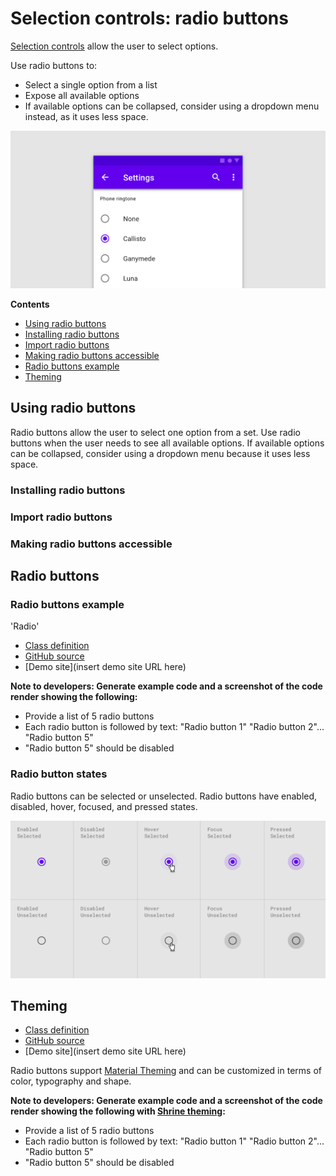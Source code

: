 <!--docs:
title: "Material selection controls: Radio buttons"
layout: detail
section: components
excerpt: "Selection controls allow the user to select options."
iconId: 
path: /catalog/SelectionControlsRadioButtons/
-->

# Selection controls: radio buttons

[Selection controls](https://material.io/components/selection-controls#usage) allow the user to select options.

Use radio buttons to:

* Select a single option from a list
* Expose all available options
* If available options can be collapsed, consider using a dropdown menu instead, as it uses less space.

![Radio button hero example for menu options](assets/RadioButton-hero.png)

**Contents**

* [Using radio buttons](#using-radio-buttons)
* [Installing radio buttons](#installing-radio-buttons)
* [Import radio buttons](#import-radio-buttons)
* [Making radio buttons accessible](#making-radio-buttons-accessible)
* [Radio buttons example](#radio-buttons-example)
* [Theming](#theming)

## Using radio buttons

Radio buttons allow the user to select one option from a set. Use radio buttons when the user needs to see all available options. If available options can be collapsed, consider using a dropdown menu because it uses less space.

### Installing radio buttons

### Import radio buttons

### Making radio buttons accessible

## Radio buttons

### Radio buttons example

'Radio'
* [Class definition](https://api.flutter.dev/flutter/material/Radio-class.html)
* [GitHub source](https://github.com/flutter/flutter/blob/fabf4e3d0d311181178d2c601d29a2f739ea543a/packages/flutter/lib/src/material/radio.dart)
* [Demo site](insert demo site URL here)

**Note to developers: Generate example code and a screenshot of the code render showing the following:**
* Provide a list of 5 radio buttons
* Each radio button is followed by text: "Radio button 1" "Radio button 2"... "Radio button 5"
* "Radio button 5" should be disabled

### Radio button states

Radio buttons can be selected or unselected. Radio buttons have enabled, disabled, hover, focused, and pressed states.

![Radio button states in an array. Columns are enabled, disabled, hover, focused, pressed. Rows are selected or unselected](assets/RadioButton-states.png)
## Theming


* [Class definition](https://api.flutter.dev/flutter/material/Radio-class.html)
* [GitHub source](https://github.com/flutter/flutter/blob/fabf4e3d0d311181178d2c601d29a2f739ea543a/packages/flutter/lib/src/material/radio.dart)
* [Demo site](insert demo site URL here)


Radio buttons support [Material Theming](https://material.io/components/buttons/#theming) and can be
customized in terms of color, typography and shape.

**Note to developers: Generate example code and a screenshot of the code render showing the following with [Shrine theming](https://material.io/design/material-studies/shrine.html#when-to-adapt):**
* Provide a list of 5 radio buttons
* Each radio button is followed by text: "Radio button 1" "Radio button 2"... "Radio button 5"
* "Radio button 5" should be disabled

